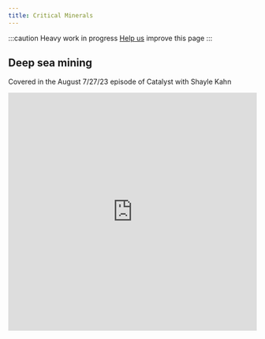 ```yaml
---
title: Critical Minerals
---
```

:::caution
Heavy work in progress
[Help us](contribute) improve this page
:::

## Deep sea mining

Covered in the August 7/27/23 episode of Catalyst with Shayle Kahn

<iframe
frameborder="0"
height="482"
scrolling="no"
src="https://playlist.megaphone.fm/?e=PSMI2883027136"
width="100%"
></iframe>